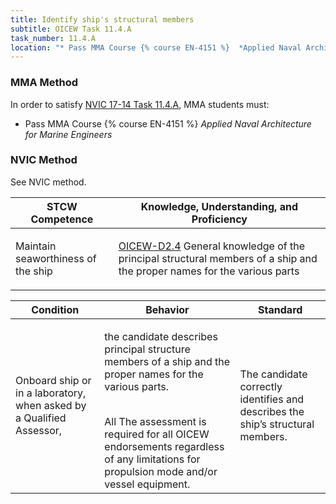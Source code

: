 ```yaml
---
title: Identify ship's structural members
subtitle: OICEW Task 11.4.A 
task_number: 11.4.A
location: "* Pass MMA Course {% course EN-4151 %}  *Applied Naval Architecture for Marine Engineers*" 
---
```



### MMA Method

In order to satisfy  [NVIC 17-14  Task  11.4.A]({{site.baseurl}}/assets/images/nvic-17-14.pdf), MMA students must:

* Pass MMA Course {% course EN-4151 %}  *Applied Naval Architecture for Marine Engineers*


### NVIC Method

<a onclick="togglevisibility('nvic_methods')" >See NVIC method.</a>

<div id='nvic_methods' class='hide'>

<table>
<thead>
<tr>
<th class='forty'> STCW Competence </th>
<th class='sixty'> Knowledge, Understanding, and Proficiency </th>
</tr>
</thead>




<tbody>
<tr><td markdown='1'>

Maintain seaworthiness of the ship

</td><td markdown='1'>

[OICEW-D2.4]({{site.baseurl}}/tables/31.html#OICEW-D2.4) General knowledge of the principal structural members of a ship and the proper names for the various parts

</td></tr>


</tbody>
</table>


<table>
<thead>
<tr><th class='twenty'>  Condition </th><th class='twenty'> Behavior </th><th  class='sixty'>Standard </th></tr>
</thead>
<tbody >



<tr><td markdown='1'>

Onboard ship or in a laboratory, when asked by a Qualified Assessor,

</td><td markdown='1'>

the candidate describes principal structure members of a ship and the proper names for the various parts.

<br>

<div class="tooltip">All
<span class="tooltiptext">
The assessment is required for all OICEW endorsements regardless of any limitations for propulsion mode and/or vessel equipment.
</span>
</div>


</td><td markdown='1'>

The candidate correctly identifies and describes the ship’s structural members.

</td></tr>
</tbody>
</table>
</div>
